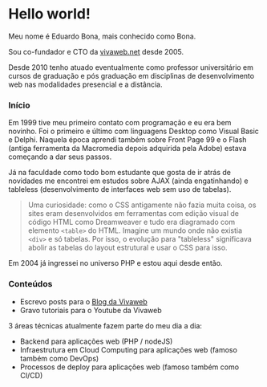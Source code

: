 # Hello world!

Meu nome é Eduardo Bona, mais conhecido como Bona.

Sou co-fundador e CTO da [vivaweb.net](https://www.vivaweb.net) desde 2005.

Desde 2010 tenho atuado eventualmente como professor universitário em cursos de graduação e pós graduação em disciplinas de desenvolvimento web nas modalidades presencial e a distância.

### Início

Em 1999 tive meu primeiro contato com programação e eu era bem novinho. Foi o primeiro e último com linguagens Desktop como Visual Basic e Delphi. Naquela época aprendi também sobre Front Page 99 e o Flash (antiga ferramenta da Macromedia depois adquirida pela Adobe) estava começando a dar seus passos.

Já na faculdade como todo bom estudante que gosta de ir atrás de novidades me encontrei em estudos sobre AJAX (ainda engatinhando) e tableless (desenvolvimento de interfaces web sem uso de tabelas).

> Uma curiosidade: como o CSS antigamente não fazia muita coisa, os sites eram desenvolvidos em ferramentas com edição visual de código HTML como Dreamweaver e tudo era diagramado com elemento ```<table>``` do HTML. Imagine um mundo onde não existia ```<div>``` e só tabelas. Por isso, o evolução para "tableless" significava abolir as tabelas do layout estrutural e usar o CSS para isso.

Em 2004 já ingressei no universo PHP e estou aqui desde então.

### Conteúdos
- Escrevo posts para o [Blog da Vivaweb](htts://blog.vivaweb.net)
- Gravo tutoriais para o Youtube da Vivaweb

3 áreas técnicas atualmente fazem parte do meu dia a dia:
- Backend para aplicações web (PHP / nodeJS)
- Infraestrutura em Cloud Computing para aplicações web (famoso também como DevOps)
- Processos de deploy para aplicações web (famoso também como CI/CD)
